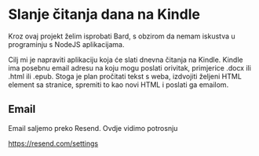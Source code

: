# Slanje čitanja dana na Kindle

Kroz ovaj projekt želim isprobati Bard, s obzirom da nemam iskustva u programinju s NodeJS aplikacijama.

Cilj mi je napraviti aplikaciju koja će slati dnevna čitanja na Kindle.
Kindle ima posebnu email adresu na koju mogu poslati orivitak, primjerice .docx ili .html ili .epub.
Stoga je plan pročitati tekst s weba, izdvojiti željeni HTML element sa stranice, spremiti to kao novi HTML i poslati ga emailom.

## Email

Email saljemo preko Resend. Ovdje vidimo potrosnju

https://resend.com/settings

